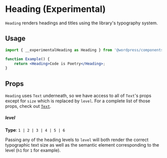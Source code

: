 # Heading (Experimental)

`Heading` renders headings and titles using the library's typography system.

## Usage

```jsx
import { __experimentalHeading as Heading } from '@wordpress/components';

function Example() {
	return <Heading>Code is Poetry</Heading>;
}
```

## Props

`Heading` uses `Text` underneath, so we have access to all of `Text`'s props except for `size` which is replaced by `level`. For a complete list of those props, check out [`Text`](/packages/components/src/text/README.md#props).

##### level

**Type**: `1 | 2 | 3 | 4 | 5 | 6`

Passing any of the heading levels to `level` will both render the correct typographic text size as well as the semantic element corresponding to the level (`h1` for `1` for example).
